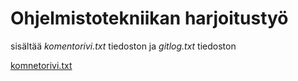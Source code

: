 # Ohjelmistotekniikan harjoitustyö

sisältää *komentorivi.txt* tiedoston ja *gitlog.txt* tiedoston

[komnetorivi.txt](https://github.com/HegePI/ot-harjoitustyo/blob/master/viikko1/gitlog.txt)

